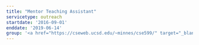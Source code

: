 ```yaml
---
title: "Mentor Teaching Assistant"
servicetype: outreach
startdate: '2016-09-01'
enddate: '2019-06-14'
group: '<a href="https://cseweb.ucsd.edu/~minnes/cse599/" target="_blank">Teaching Methods in Computer Science (CSE 599)</a>, CSE Department, <a href="https://ucsd.edu/" target="_blank">UC San Diego</a>'
---
```

